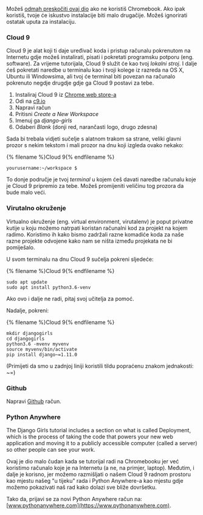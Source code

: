 Možeš [odmah preskočiti ovaj dio](http://tutorial.djangogirls.org/en/installation/#install-python) ako ne koristiš Chromebook. Ako ipak koristiš, tvoje će iskustvo instalacije biti malo drugačije. Možeš ignorirati ostatak uputa za instalaciju.

### Cloud 9

Cloud 9 je alat koji ti daje uređivač koda i pristup računalu pokrenutom na Internetu gdje možeš instalirati, pisati i pokretati programsku potporu (eng. software). Za vrijeme tutorijala, Cloud 9 služit će kao tvoj *lokalni stroj*. I dalje ćeš pokretati naredbe u terminalu kao i tvoji kolege iz razreda na OS X, Ubuntu ili Windowsima, ali tvoj će terminal biti povezan na računalo pokrenuto negdje drugdje gdje ga Cloud 9 postavi za tebe.

1. Instaliraj Cloud 9 iz [Chrome web store-a](https://chrome.google.com/webstore/detail/cloud9/nbdmccoknlfggadpfkmcpnamfnbkmkcp)
2. Odi na [c9.io](https://c9.io)
3. Napravi račun
4. Pritisni *Create a New Workspace*
5. Imenuj ga *django-girls*
6. Odaberi *Blank* (donji red, narančasti logo, drugo zdesna)

Sada bi trebala vidjeti sučelje s alatnom trakom sa strane, veliki glavni prozor s nekim tekstom i mali prozor na dnu koji izgleda ovako nekako:

{% filename %}Cloud 9{% endfilename %}

    yourusername:~/workspace $
    

To donje područje je tvoj *terminal* u kojem ćeš davati naredbe računalu koje je Cloud 9 pripremio za tebe. Možeš promijeniti veličinu tog prozora da bude malo veći.

### Virutalno okruženje

Virtualno okruženje (eng. virtual environment, virutalenv) je poput privatne kutije u koju možemo natrpati koristan računalni kod za projekt na kojem radimo. Koristimo ih kako bismo zadržali razne komadiće koda za naše razne projekte odvojene kako nam se ništa između projekata ne bi pomiješalo.

U svom terminalu na dnu Cloud 9 sučelja pokreni sljedeće:

{% filename %}Cloud 9{% endfilename %}

    sudo apt update
    sudo apt install python3.6-venv
    

Ako ovo i dalje ne radi, pitaj svoj učitelja za pomoć.

Nadalje, pokreni:

{% filename %}Cloud 9{% endfilename %}

    mkdir djangogirls
    cd djangogirls
    python3.6 -mvenv myvenv
    source myvenv/bin/activate
    pip install django~=1.11.0
    

(Primijeti da smo u zadnjoj liniji koristili tildu popraćenu znakom jednakosti: ~=)

### Github

Napravi [Github](https://github.com) račun.

### Python Anywhere

The Django Girls tutorial includes a section on what is called Deployment, which is the process of taking the code that powers your new web application and moving it to a publicly accessible computer (called a server) so other people can see your work.

Ovaj je dio malo čudan kada se tutorijal radi na Chromebooku jer već koristimo računalo koje je na Internetu (a ne, na primjer, laptop). Međutim, i dalje je korisno, jer možemo razmišljati o našem Cloud 9 radnom prostoru kao mjestu našeg "u tijeku" rada i Python Anywhere-a kao mjestu gdje možemo pokazivati naš rad kako dolazi sve bliže dovršetku.

Tako da, prijavi se za novi Python Anywhere račun na: [www.pythonanywhere.com](https://www.pythonanywhere.com).